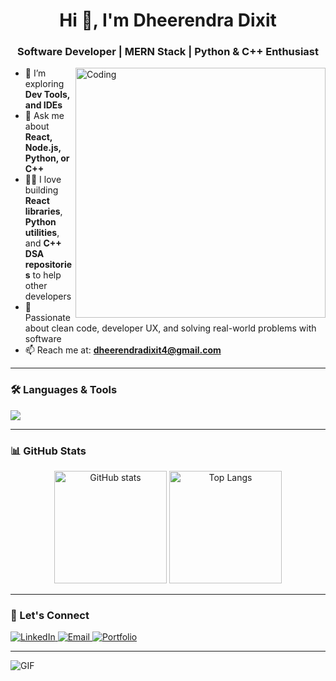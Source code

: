 <h1 align="center">Hi 👋, I'm Dheerendra Dixit</h1>
<h3 align="center">Software Developer | MERN Stack | Python & C++ Enthusiast</h3>

<img align="right" alt="Coding" width="400" src="https://cdn.dribbble.com/users/1162077/screenshots/3848914/programmer.gif" />

- 🔭 I’m exploring **Dev Tools, and IDEs**
- 💬 Ask me about **React, Node.js, Python, or C++**
- 👨‍💻 I love building **React libraries**, **Python utilities**, and **C++ DSA repositories** to help other developers
- 🎯 Passionate about clean code, developer UX, and solving real-world problems with software
- 📫 Reach me at: **dheerendradixit4@gmail.com**

---

### 🛠️ Languages & Tools

<p align="left">
  <img src="https://skillicons.dev/icons?i=react,nodejs,express,mongodb,python,cpp,git,html,css,js,pyqt,vercel&theme=light" />
</p>

---

### 📊 GitHub Stats

<p align="center">
  <img src="https://github-readme-stats.vercel.app/api?username=Dheerendra-123&show_icons=true&theme=tokyonight&hide_border=true" alt="GitHub stats" height="180" />
  <img src="https://github-readme-stats.vercel.app/api/top-langs/?username=Dheerendra-123&layout=compact&theme=tokyonight&hide_border=true" alt="Top Langs" height="180" />
</p>

---

### 🚀 Let's Connect

<p>
  <a href="www.linkedin.com/in/dheerendra-dixit-459a03244" target="_blank">
    <img alt="LinkedIn" src="https://img.shields.io/badge/LinkedIn-blue?style=flat&logo=linkedin&logoColor=white" />
  </a>
  <a href="mailto:dheerendradixit321@gmail.com">
    <img alt="Email" src="https://img.shields.io/badge/Email-Dheerendra-red?style=flat&logo=gmail&logoColor=white" />
  </a>
  <a href="https://dheerendra.in" target="_blank">
    <img alt="Portfolio" src="https://img.shields.io/badge/Portfolio-Visit-informational?style=flat&logo=web&logoColor=white" />
  </a>
</p>

---

![GIF](https://github.com/dheerendra-dixit/dheerendra-dixit/blob/main/banner.gif) <!-- Optional: upload a custom banner in your repo and show here -->
